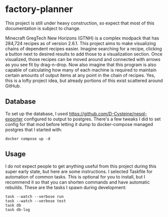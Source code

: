 # factory-planner

This project is still under heavy construction, so expect that most of this
documentation is subject to change.

Minecraft GregTech New Horizons (GTNH) is a complex modpack that has 284,724
recipes as of version 2.6.1. This project aims to make visualizing chains of
dependent recipes easier. Imagine searching for a recipe, clicking a button
next to desired results to add those to a visualization section. Once
visualized, those recipes can be moved around and connected with arrows as you
see fit by drag-n-drop. Now also imagine that this program is also capable of
calculating how many of each machine is required to maintain certain amounts of
output items at any point in the chain of recipes. Yes, this is a lofty project
idea, but already portions of this exist scattered around GitHub.

## Database

To set up the database, I used https://github.com/D-Cysteine/nesql-exporter
configured to output to postgres. There's a few tweaks I did to set config for
that mod before letting it dump to docker-compose managed postgres that I
started with:

```
docker compose up -d
```

## Usage

I do not expect people to get anything useful from this project during this
super early state, but here are some instructions. I selected Taskfile for
automation of common tasks. This is optional for you to install, but I
recommend it so that you can shorten commands and have automatic rebuilds.
These are the tasks I spawn during development:

```
task --watch --verbose run
task --watch --verbose test
task db
task db-log
```
